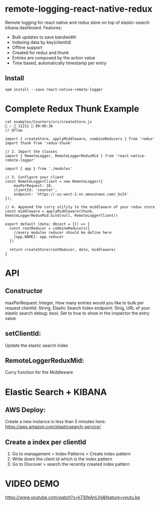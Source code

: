 # remote-logging-react-native-redux
Remote logging for react native and redux store on top of  elastic-search kibana dashboard.
Features:
- Bulk updates to save bandwidth 
- Indexing data by key(clientId)
- Offline support
- Created for redux and thunk
- Entries are composed by the action value
- Time based, automatically timestamp per entry

## Install
`npm install --save react-native-remote-logger`

# Complete Redux Thunk Example
```
cat examples/Counters/src/createStore.js                                                        ✓  11211  00:06:36
// @flow

import { createStore, applyMiddleware, combineReducers } from 'redux'
import thunk from 'redux-thunk'

// 2. Import the classes
import { RemoteLogger, RemoteLoggerReduxMid } from 'react-native-remote-logger'

import { app } from './modules'

// 3. Configure your client
const RemoteLoggerClient = new RemoteLogger({
    maxPerRequest: 10,
    clientId: 'counter',
    endpoint: 'https://.us-west-2.es.amazonaws.com/_bulk'
});

// 4. Appened the curry utility to the middleware of your redux store
const middleware = applyMiddleware(thunk, RemoteLoggerReduxMid.bind(null, RemoteLoggerClient))

export default (data: Object = {}) => {
  const rootReducer = combineReducers({
    //every modules reducer should be define here
    [app.NAME]: app.reducer
  })

  return createStore(rootReducer, data, middleware)
}
```

# API
## Constructor
maxPerRequest: Integer, How many entries would you like to bulk per request
clientId: String, Elastic Search Index
endpoint: Strig, URL of your elastic search
debug: bool, Set to true to show in the inspector the entry value

## setClientId:
Update the elastic search index

## RemoteLoggerReduxMid:
Curry function for the Middleware

# Elastic Search + KIBANA
## AWS Deploy:
Create a new instance in less than 5 minutes here: https://aws.amazon.com/elasticsearch-service/

## Create a index per clientId
1. Go to management > Index Patterns > Create index pattern
2. Write down the client id which is the index pattern
3. Go to Discover > search the recently created index pattern


# VIDEO DEMO
https://www.youtube.com/watch?v=k73ifeAnLVg&feature=youtu.be

